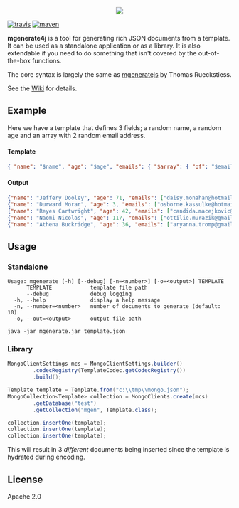 <p align="center"><img src="https://github.com/dioxic/mgenerate4j/blob/master/logo.png"></p>

[![travis][travis_img]][travis_url] [![maven][maven_img]][maven_url]

**mgenerate4j** is a tool for generating rich JSON documents from a template. It can be used as a standalone application or
 as a library. It is also extendable if you need to do something that isn't covered by the out-of-the-box functions. 
 
The core syntax is largely the same as [mgeneratejs](https://github.com/rueckstiess/mgeneratejs) by Thomas Rueckstiess.

See the [Wiki](https://github.com/dioxic/mgenerate4j/wiki) for details.

## Example

Here we have a template that defines 3 fields; a random name, a random age and an array with 2 random email address.

#### Template
```json
{ "name": "$name", "age": "$age", "emails": { "$array": { "of": "$email", "number": 2} } }
```

#### Output
```json
{"name": "Jeffery Dooley", "age": 71, "emails": ["daisy.monahan@hotmail.com", "jacey.bauch@hotmail.com"]}
{"name": "Durward Morar", "age": 3, "emails": ["osborne.kassulke@hotmail.com", "amparo.stokes@gmail.com"]}
{"name": "Reyes Cartwright", "age": 42, "emails": ["candida.macejkovic@hotmail.com", "kasey.vandervort@yahoo.com"]}
{"name": "Naomi Nicolas", "age": 117, "emails": ["ottilie.murazik@gmail.com", "dillon.marvin@hotmail.com"]}
{"name": "Athena Buckridge", "age": 36, "emails": ["aryanna.tromp@gmail.com", "celestino.buckridge@gmail.com"]}
```
## Usage

### Standalone

```
Usage: mgenerate [-h] [--debug] [-n=<number>] [-o=<output>] TEMPLATE
      TEMPLATE            template file path
      --debug             debug logging
  -h, --help              display a help message
  -n, --number=<number>   number of documents to generate (default: 10)
  -o, --out=<output>      output file path
```

```
java -jar mgenerate.jar template.json
```

### Library

```java
MongoClientSettings mcs = MongoClientSettings.builder()
        .codecRegistry(TemplateCodec.getCodecRegistry())
        .build();

Template template = Template.from("c:\\tmp\\mongo.json");
MongoCollection<Template> collection = MongoClients.create(mcs)
        .getDatabase("test")
        .getCollection("mgen", Template.class);

collection.insertOne(template);
collection.insertOne(template);
collection.insertOne(template);
```

This will result in 3 _different_ documents being inserted since the template is hydrated during encoding.

## License

Apache 2.0

[regexp]: https://developer.mozilla.org/en/docs/Web/JavaScript/Reference/Global_Objects/RegExp
[bson-spec]: http://bsonspec.org/spec.html
[travis_img]: https://api.travis-ci.org/dioxic/mgenerate4j.svg?branch=master
[travis_url]: https://travis-ci.org/dioxic/mgenerate4j
[maven_img]: https://img.shields.io/maven-central/v/uk.dioxic.mgenerate/mgenerate-parent
[maven_url]: https://search.maven.org/search?q=g:uk.dioxic.mgenerate
